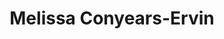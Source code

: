 ---
layout: layouts/profile.liquid
title: Melissa Conyears-Ervin
id: melissa_conyearservin
prefix: 
first: Melissa
middle: 
last: Conyears-Ervin
suffix: 
currentTitle: City Treasurer, City of Chicago
currentOrg: Office of the City Treasurer
bio: Melissa Conyears-Ervin is the current City Treasurer of the City of Chicago. In 2019, she made history by being the first female elected to the Office of Treasurer for the City of Chicago who was not previously appointed. <br /><br />She is a former State Representative for the 10th District who believes in the promise of opportunity and the strength of families to effectively address the needs of our communities. <br /><br />Before being elected as a State Representative, she gained more than 15-years of experience in the insurance industry as an executive for Allstate and CS Insurance Strategies, gaining insight into the challenges in the diverse and vibrant City of Chicago. <br /><br />As City Treasurer, she is the only city-wide elected official sitting on all four pension boards and has utilized her private-sector and financial experience to increase economic development in Chicago’s neighborhoods by raising awareness of systemic issues that result in racial inequities. Under her leadership, the Advancing Equity in Banking Commission (AEBC) was formed to advance equity and eliminate systemic racism in the banking industry through equitable hiring, lending, and investment in Black communities. She believes that Chicago’s nearly $10 billion-dollar portfolio should be leveraged to help Chicago communities grow at the same economic rate, regardless of their zip code. <br /><br />The Treasurer also developed a year-long program, Hope Inside, to help people increase their credit scores. It offers credit and money management resources to Chicagoans—FOR FREE. It offers workshops that teach Chicagoans to create a budget, understand and fix errors on their credit reports, and start planning for homeownership. In the credit Coaching Sessions, a FREE one-on-one session with a counselor, you can make plans for getting out of debt and raising your credit score. With this partnership, we launched the 700 Credit Score Initiative, where residents have the opportunity to receive 18 months of continuous counseling that can raise their credit scores by 120 points—it's free to all Chicago residents. <br /><br />The Treasurer and her office have developed many programs to assist the residents of Chicago to help make their lives better. <br /><br />The Treasurer lives in Garfield Park with her husband Jason and daughter Jeneva. She is a proud member of Sigma Gamma Rho Sorority, Inc.
linkedin: https://www.linkedin.com/in/melissa-conyears-ervin-09ba1970?lipi=urn%3Ali%3Apage%3Ad_flagship3_profile_view_base_contact_details%3BAH9KBOdkRNeHRPfhkObVbw%3D%3D
tiktok: 
twitter: https://twitter.com/ChiTreasurer
aboutme: https://www.facebook.com/ChiTreasurer/
insta: https://www.instagram.com/chicagotreasurer/
orgURL: https://chicagocitytreasurer.com/
snapchat: 
personalURL: https://www.youtube.com/channel/UCDT226WSM0Ye5oCKrMlc46A?view_as=subscriber
smallHeadshotURL: assets/images/headshots/Conyears-Ervin%2C%20Melissa%20-2021-013%20cropped_converted_scaled.avif
originalHeadshotURL: assets/images/headshots/Conyears-Ervin%2C%20Melissa%20-2021-013%20cropped_converted_scaled.avif
tags-experience: 
 - Finance
 - Governance
 - Finance
 - Private Companies
 - Public Companies
tags-current-industries: 
 - Government
tags-current-position: 
tags-past-industries: 
 - Finance and Insurance
 - Government
tags-past-position: 
tags-current-board-service: 
    - Nonprofit
tags-past-board-service: 
    - Corporate Public
boards-current-corporate-private: 
boards-current-corporate-public: 
 - Firemen's Annuity and Benefit Fund of Chicago, Elected and Ex-Officio Trustee
 - Chicago Community Catalyst Fund, 
 - Elevated Chicago, Eastern Illinois University's Lumpkin Executive Advisors to the Dean
boards-current-nonprofit: 
 - Westside Justice Center, Board of Directors
boards-current-privateequity: 
boards-current-spac: 
boards-current-vc: 
boards-past-corporate-private: 
boards-past-corporate-public: 
 - Municipal Employees’ Annuity and Benefit Fund of Chicago, Trustee
boards-past-nonprofit: 
boards-past-privateequity: 
boards-past-spac: 
boards-past-vc: 
---